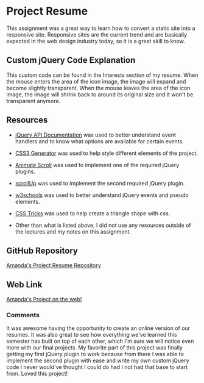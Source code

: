 
# Project Resume

This assignment was a great way to learn how to convert a static site into a responsive site. Responsive sites are the current trend and are basically expected in the web design industry today, so it is a great skill to know.

## Custom jQuery Code Explanation

This custom code can be found in the Interests section of my resume. When the mouse enters the area of the icon image, the image will expand and become slightly transparent. When the mouse leaves the area of the icon image, the image will shrink back to around its original size and it won't be transparent anymore.

## Resources

* [jQuery API Documentation](http://api.jquery.com/) was used to better understand event handlers and to know what options are available for certain events.

* [CSS3 Generator](http://api.jquery.com/) was used to help style different elements of the project.

* [Animate Scroll](http://plugins.compzets.com/animatescroll/) was used to implement one of the required jQuery plugins.

* [scrollUp](https://markgoodyear.com/2013/01/scrollup-jquery-plugin/) was used to implement the second required jQuery plugin.

* [w3schools](http://www.w3schools.com/) was used to better understand jQuery events and pseudo elements.

* [CSS Tricks](https://css-tricks.com/examples/ShapesOfCSS/) was used to help create a triangle shape with css.

* Other than what is listed above, I did not use any resources outside of the lectures and my notes on this assignment.

## GitHub Repository

[Amanda's Project Resume Repository](https://github.com/anrincon11/project_resume_rincon_amanda.git)

## Web Link

[Amanda's Project on the web!](http://amandarincon.com/project_resume_rincon_amanda/)

### Comments

It was awesome having the opportunity to create an online version of our resumes. It was also great to see how everything we've learned this semester has built on top of each other, which I'm sure we will notice even more with our final projects. My favorite part of this project was finally getting my first jQuery plugin to work because from there I was able to implement the second plugin with ease and write my own custom jQuery code I never would've thought I could do had I not had that base to start from. Loved this project!